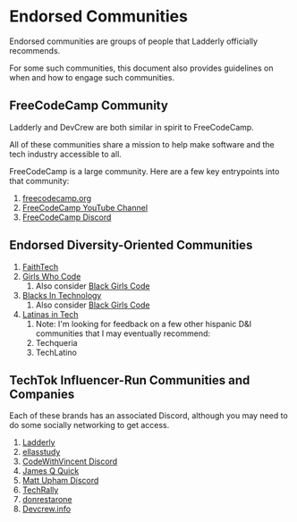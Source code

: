 # Endorsed Communities

Endorsed communities are groups of people that Ladderly officially recommends.

For some such communities, this document also provides guidelines on when and how to engage such communities.

## FreeCodeCamp Community

Ladderly and DevCrew are both similar in spirit to FreeCodeCamp.

All of these communities share a mission to help make software and the tech industry accessible to all.

FreeCodeCamp is a large community. Here are a few key entrypoints into that community:

1. [freecodecamp.org](https://www.freecodecamp.org/)
2. [FreeCodeCamp YouTube Channel](https://www.youtube.com/c/Freecodecamp)
3. [FreeCodeCamp Discord](https://www.freecodecamp.org/news/freecodecamp-discord-chat-room-server/)

## Endorsed Diversity-Oriented Communities

1. [FaithTech](https://faithtech.com/)
2. [Girls Who Code](https://girlswhocode.com/)
    1. Also consider [Black Girls Code](https://www.blackgirlscode.com/)
3. [Blacks In Technology](https://www.blacksintechnology.net/)
    1. Also consider [Black Girls Code](https://www.blackgirlscode.com/)
4. [Latinas in Tech](https://latinasintech.org/)
    1. Note: I'm looking for feedback on a few other hispanic D&I communities that I may eventually recommend:
    2. Techqueria
    3. TechLatino

## TechTok Influencer-Run Communities and Companies

Each of these brands has an associated Discord, although you may need to do some socially networking to get access.

1. [Ladderly](https://ladderly.io/)
2. [ellasstudy](https://www.tiktok.com/@ellasstudy)
3. [CodeWithVincent Discord](https://discord.gg/kvBJQsfPdd)
4. [James Q Quick](https://twitter.com/jamesqquick)
5. [Matt Upham Discord](https://links.mattupham.com/)
6. [TechRally](https://www.techrally.co/)
7. [donrestarone](https://www.tiktok.com/@donrestarone)
8. [Devcrew.info](https://Devcrew.info)
